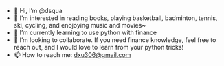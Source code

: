 - 👋 Hi, I’m @dsqua
- 👀 I’m interested in reading books, playing basketball, badminton, tennis, ski, cycling, and enojoying music and movies~
- 🌱 I’m currently learning to use python with finance
- 💞️ I’m looking to collaborate. If you need finance knowledge, feel free to reach out, and I would love to learn from your python tricks!
- 📫 How to reach me: dxu306@gmail.com

<!---
dsqua/dsqua is a ✨ special ✨ repository because its `README.md` (this file) appears on your GitHub profile.
You can click the Preview link to take a look at your changes.
--->
